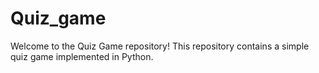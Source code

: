 # Quiz_game
Welcome to the Quiz Game repository! This repository contains a simple quiz game implemented in Python.
